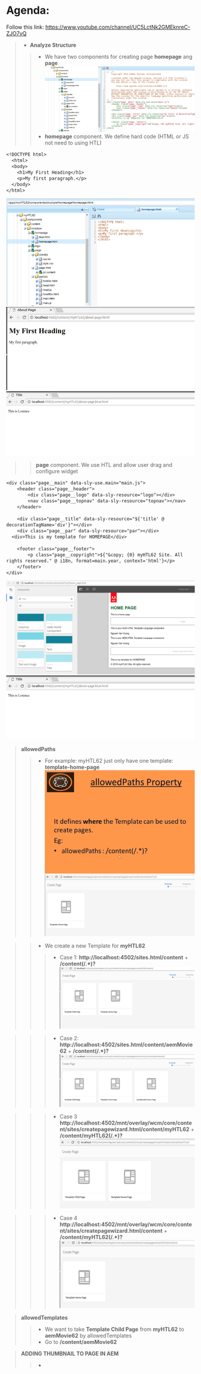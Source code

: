 # Agenda:
Follow this link: https://www.youtube.com/channel/UC5LctNk2GMEknreC-ZJO7vQ
> - **Analyze Structure**    
>> - We have two components for creating page **homepage** ang **page**
![alt text](https://github.com/vuongluisvippro/AEM-Research/blob/tab_component_htl_4/cq1.png)
>> - **homepage** component. We define hard code (HTML or JS not need to using HTL)

    <!DOCTYPE html>
      <html>
      <body>
        <h1>My First Heading</h1>
        <p>My first paragraph.</p>
      </body>
    </html>

![alt text](https://github.com/vuongluisvippro/AEM-Research/blob/tab_component_htl_4/cq2.png)
![alt text](https://github.com/vuongluisvippro/AEM-Research/blob/tab_component_htl_4/cq3.png)
![alt text](https://github.com/vuongluisvippro/AEM-Research/blob/tab_component_htl_4/cq5.png)

>> **page** component. We use HTL and allow user drag and configure widget
  
  <!--/*
    Copyright 2015 Adobe Systems Incorporated
  
    Licensed under the Apache License, Version 2.0 (the "License");
    you may not use this file except in compliance with the License.
    You may obtain a copy of the License at
  
        http://www.apache.org/licenses/LICENSE-2.0
  
    Unless required by applicable law or agreed to in writing, software
    distributed under the License is distributed on an "AS IS" BASIS,
    WITHOUT WARRANTIES OR CONDITIONS OF ANY KIND, either express or implied.
    See the License for the specific language governing permissions and
    limitations under the License.
    */-->
    <div class="page__main" data-sly-use.main="main.js">
        <header class="page__header">
            <div class="page__logo" data-sly-resource="logo"></div>
            <nav class="page__topnav" data-sly-resource="topnav"></nav>
        </header>

        <div class="page__title" data-sly-resource="${'title' @ decorationTagName='div'}"></div>
        <div class="page__par" data-sly-resource="par"></div>
      <div>This is my template for HOMEPAGE</div>

        <footer class="page__footer">
            <p class="page__copyright">${"&copy; {0} myHTL62 Site. All rights reserved." @ i18n, format=main.year, context='html'}</p>
        </footer>
    </div>

![alt text](https://github.com/vuongluisvippro/AEM-Research/blob/tab_component_htl_4/cq4.png)
![alt text](https://github.com/vuongluisvippro/AEM-Research/blob/tab_component_htl_4/cq5.png)

> **allowedPaths**
>> - For example: myHTL62 just only have one template: **template-home-page**
![alt text](https://github.com/vuongluisvippro/AEM-Research/blob/tab_component_htl_4/cq6.png)
![alt text](https://github.com/vuongluisvippro/AEM-Research/blob/tab_component_htl_4/cq7.png)

>> - We create a new Template for **myHTL62**
>>> - Case 1: **http://localhost:4502/sites.html/content** + **/content(/.*)?**
![alt text](https://github.com/vuongluisvippro/AEM-Research/blob/tab_component_htl_4/cq8.png)

>>> - Case 2: **http://localhost:4502/sites.html/content/aemMovie62** + **/content(/.*)?**
![alt text](https://github.com/vuongluisvippro/AEM-Research/blob/tab_component_htl_4/cq9.png)

>>> - Case 3 **http://localhost:4502/mnt/overlay/wcm/core/content/sites/createpagewizard.html/content/myHTL62** + **/content/myHTL62(/.*)?**
![alt text](https://github.com/vuongluisvippro/AEM-Research/blob/tab_component_htl_4/cq10.png)

>>> - Case 4 **http://localhost:4502/mnt/overlay/wcm/core/content/sites/createpagewizard.html/content** + **/content/myHTL62(/.*)?**
![alt text](https://github.com/vuongluisvippro/AEM-Research/blob/tab_component_htl_4/cq11.png)

> **allowedTemplates**
>> - We want to take **Template Child Page** from **myHTL62** to **aemMovie62** by allowedTemplates
>> - Go to **/content/aemMovie62**

> **ADDING THUMBNAIL TO PAGE IN AEM**
>> - 





